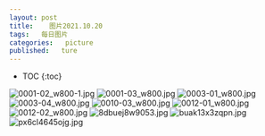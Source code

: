```yaml
---
layout: post
title:    图片2021.10.20
tags:   每日图片
categories:   picture
published:   ture
---
```


* TOC
{:toc}

<img src="https://gitee.com/zhlql/gallery/raw/master/20211020/0001-02_w800-1.jpg" alt="0001-02_w800-1.jpg" title="0001-02_w800-1"/>

<img src="https://gitee.com/zhlql/gallery/raw/master/20211020/0001-03_w800.jpg" alt="0001-03_w800.jpg" title="0001-03_w800"/>

<img src="https://gitee.com/zhlql/gallery/raw/master/20211020/0003-01_w800.jpg" alt="0003-01_w800.jpg" title="0003-01_w800"/>

<img src="https://gitee.com/zhlql/gallery/raw/master/20211020/0003-04_w800.jpg" alt="0003-04_w800.jpg" title="0003-04_w800"/>

<img src="https://gitee.com/zhlql/gallery/raw/master/20211020/0010-03_w800.jpg" alt="0010-03_w800.jpg" title="0010-03_w800"/>

<img src="https://gitee.com/zhlql/gallery/raw/master/20211020/0012-01_w800.jpg" alt="0012-01_w800.jpg" title="0012-01_w800"/>

<img src="https://gitee.com/zhlql/gallery/raw/master/20211020/0012-02_w800.jpg" alt="0012-02_w800.jpg" title="0012-02_w800"/>

<img src="https://gitee.com/zhlql/gallery/raw/master/20211020/8dbuej8w9053.jpg" alt="8dbuej8w9053.jpg" title="8dbuej8w9053"/>

<img src="https://gitee.com/zhlql/gallery/raw/master/20211020/buak13x3zqpn.jpg" alt="buak13x3zqpn.jpg" title="buak13x3zqpn"/>

<img src="https://gitee.com/zhlql/gallery/raw/master/20211020/px6cl4645ojg.jpg" alt="px6cl4645ojg.jpg" title="px6cl4645ojg"/>

